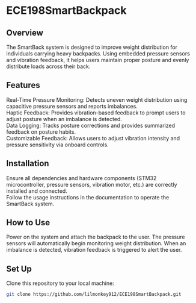# **ECE198SmartBackpack**

## **Overview**
The SmartBack system is designed to improve weight distribution for individuals carrying heavy backpacks. Using embedded pressure sensors and vibration feedback, it helps users maintain proper posture and evenly distribute loads across their back.

## **Features**
Real-Time Pressure Monitoring: Detects uneven weight distribution using capacitive pressure sensors and reports imbalances. <br/>
Haptic Feedback: Provides vibration-based feedback to prompt users to adjust posture when an imbalance is detected. <br/>
Data Logging: Tracks posture corrections and provides summarized feedback on posture habits. <br/>
Customizable Feedback: Allows users to adjust vibration intensity and pressure sensitivity via onboard controls.

## **Installation**
Ensure all dependencies and hardware components (STM32 microcontroller, pressure sensors, vibration motor, etc.) are correctly installed and connected.<br/>
Follow the usage instructions in the documentation to operate the SmartBack system.

## **How to Use**
Power on the system and attach the backpack to the user. 
The pressure sensors will automatically begin monitoring weight distribution.
When an imbalance is detected, vibration feedback is triggered to alert the user.


## **Set Up**
Clone this repository to your local machine:
```bash
git clone https://github.com/lilmonkey912/ECE198SmartBackpack.git 

